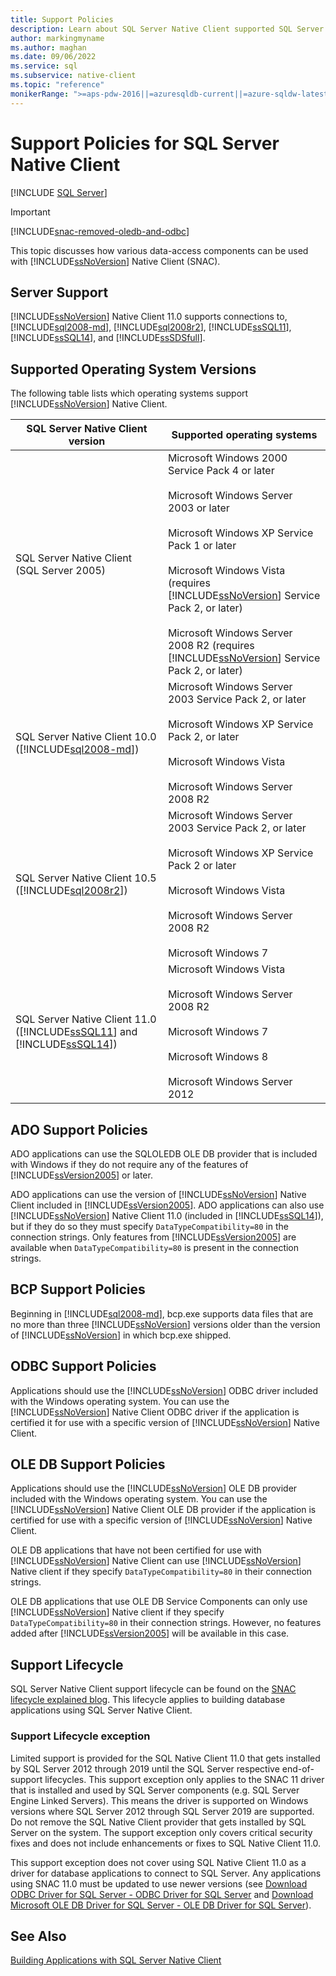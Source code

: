 ```yaml
---
title: Support Policies
description: Learn about SQL Server Native Client supported SQL Server versions, operating systems, and support policies for ADO, BCP, ODBC, and OLE DB.
author: markingmyname
ms.author: maghan
ms.date: 09/06/2022
ms.service: sql
ms.subservice: native-client
ms.topic: "reference"
monikerRange: ">=aps-pdw-2016||=azuresqldb-current||=azure-sqldw-latest||>=sql-server-2016||>=sql-server-linux-2017||=azuresqldb-mi-current"
---
```

# Support Policies for SQL Server Native Client
[!INCLUDE [SQL Server](../../../includes/applies-to-version/sql-asdb-asdbmi-asa-pdw.md)]

> [!IMPORTANT] 
> [!INCLUDE[snac-removed-oledb-and-odbc](../../../includes/snac-removed-oledb-and-odbc.md)]

  This topic discusses how various data-access components can be used with [!INCLUDE[ssNoVersion](../../../includes/ssnoversion-md.md)] Native Client (SNAC).  
  
## Server Support  
 [!INCLUDE[ssNoVersion](../../../includes/ssnoversion-md.md)] Native Client 11.0 supports connections to, [!INCLUDE[sql2008-md](../../../includes/sql2008-md.md)], [!INCLUDE[sql2008r2](../../../includes/sql2008r2-md.md)], [!INCLUDE[ssSQL11](../../../includes/sssql11-md.md)], [!INCLUDE[ssSQL14](../../../includes/sssql14-md.md)], and [!INCLUDE[ssSDSfull](../../../includes/ssazure-sqldb.md)].  
  
## Supported Operating System Versions  
 The following table lists which operating systems support [!INCLUDE[ssNoVersion](../../../includes/ssnoversion-md.md)] Native Client.  
  
|SQL Server Native Client version|Supported operating systems|  
|--------------------------------------|---------------------------------|  
|SQL Server Native Client (SQL Server 2005)|Microsoft Windows 2000 Service Pack 4 or later<br /><br /> Microsoft Windows Server 2003 or later<br /><br /> Microsoft Windows XP Service Pack 1 or later<br /><br /> Microsoft Windows Vista (requires [!INCLUDE[ssNoVersion](../../../includes/ssnoversion-md.md)] Service Pack 2, or later)<br /><br /> Microsoft Windows Server 2008 R2 (requires [!INCLUDE[ssNoVersion](../../../includes/ssnoversion-md.md)] Service Pack 2, or later)|  
|SQL Server Native Client 10.0 ([!INCLUDE[sql2008-md](../../../includes/sql2008-md.md)])|Microsoft Windows Server 2003 Service Pack 2, or later<br /><br /> Microsoft Windows XP Service Pack 2, or later<br /><br /> Microsoft Windows Vista<br /><br /> Microsoft Windows Server 2008 R2|  
|SQL Server Native Client 10.5 ([!INCLUDE[sql2008r2](../../../includes/sql2008r2-md.md)])|Microsoft Windows Server 2003 Service Pack 2, or later<br /><br /> Microsoft Windows XP Service Pack 2 or later<br /><br /> Microsoft Windows Vista<br /><br /> Microsoft Windows Server 2008 R2<br /><br /> Microsoft Windows 7|  
|SQL Server Native Client 11.0 ([!INCLUDE[ssSQL11](../../../includes/sssql11-md.md)] and [!INCLUDE[ssSQL14](../../../includes/sssql14-md.md)])|Microsoft Windows Vista<br /><br /> Microsoft Windows Server 2008 R2<br /><br /> Microsoft Windows 7<br /><br /> Microsoft Windows 8<br /><br /> Microsoft Windows Server 2012|  
  
## ADO Support Policies  
 ADO applications can use the SQLOLEDB OLE DB provider that is included with Windows if they do not require any of the features of [!INCLUDE[ssVersion2005](../../../includes/ssversion2005-md.md)] or later.  
  
 ADO applications can use the version of [!INCLUDE[ssNoVersion](../../../includes/ssnoversion-md.md)] Native Client included in [!INCLUDE[ssVersion2005](../../../includes/ssversion2005-md.md)]. ADO applications can also use [!INCLUDE[ssNoVersion](../../../includes/ssnoversion-md.md)] Native Client 11.0 (included in [!INCLUDE[ssSQL14](../../../includes/sssql14-md.md)]), but if they do so they must specify `DataTypeCompatibility=80` in the connection strings. Only features from [!INCLUDE[ssVersion2005](../../../includes/ssversion2005-md.md)] are available when `DataTypeCompatibility=80` is present in the connection strings.  
  
## BCP Support Policies  
 Beginning in [!INCLUDE[sql2008-md](../../../includes/sql2008-md.md)], bcp.exe supports data files that are no more than three [!INCLUDE[ssNoVersion](../../../includes/ssnoversion-md.md)] versions older than the version of [!INCLUDE[ssNoVersion](../../../includes/ssnoversion-md.md)] in which bcp.exe shipped.  
  
## ODBC Support Policies  
 Applications should use the [!INCLUDE[ssNoVersion](../../../includes/ssnoversion-md.md)] ODBC driver included with the Windows operating system. You can use the [!INCLUDE[ssNoVersion](../../../includes/ssnoversion-md.md)] Native Client ODBC driver if the application is certified it for use with a specific version of [!INCLUDE[ssNoVersion](../../../includes/ssnoversion-md.md)] Native Client.  
  
## OLE DB Support Policies  
 Applications should use the [!INCLUDE[ssNoVersion](../../../includes/ssnoversion-md.md)] OLE DB provider included with the Windows operating system. You can use the [!INCLUDE[ssNoVersion](../../../includes/ssnoversion-md.md)] Native Client OLE DB provider if the application is certified for use with a specific version of [!INCLUDE[ssNoVersion](../../../includes/ssnoversion-md.md)] Native Client.  
  
 OLE DB applications that have not been certified for use with [!INCLUDE[ssNoVersion](../../../includes/ssnoversion-md.md)] Native Client can use [!INCLUDE[ssNoVersion](../../../includes/ssnoversion-md.md)] Native client if they specify `DataTypeCompatibility=80` in their connection strings.  
  
 OLE DB applications that use OLE DB Service Components can only use [!INCLUDE[ssNoVersion](../../../includes/ssnoversion-md.md)] Native client if they specify `DataTypeCompatibility=80` in their connection strings. However, no features added after [!INCLUDE[ssVersion2005](../../../includes/ssversion2005-md.md)] will be available in this case.  
 
 ## Support Lifecycle 
  
  SQL Server Native Client support lifecycle can be found on the [SNAC lifecycle explained blog](https://techcommunity.microsoft.com/t5/sql-server-blog/snac-lifecycle-explained/ba-p/385381). This lifecycle applies to building database applications using SQL Server Native Client. 
 
 ### Support Lifecycle exception
 
Limited support is provided for the SQL Native Client 11.0 that gets installed by SQL Server 2012 through 2019 until the SQL Server respective end-of-support lifecycles. This support exception only applies to the SNAC 11 driver that is installed and used by SQL Server components (e.g. SQL Server Engine Linked Servers). This means the driver is supported on Windows versions where SQL Server 2012 through SQL Server 2019 are supported. Do not remove the SQL Native Client provider that gets installed by SQL Server on the system. The support exception only covers critical security fixes and does not include enhancements or fixes to SQL Native Client 11.0.

This support exception does not cover using SQL Native Client 11.0 as a driver for database applications to connect to SQL Server. Any applications using SNAC 11.0 must be updated to use newer versions (see [Download ODBC Driver for SQL Server - ODBC Driver for SQL Server](../../../connect/odbc/download-odbc-driver-for-sql-server.md) and [Download Microsoft OLE DB Driver for SQL Server - OLE DB Driver for SQL Server](../../../connect/oledb/download-oledb-driver-for-sql-server.md)). 




## See Also  
 [Building Applications with SQL Server Native Client](../../../relational-databases/native-client/applications/building-applications-with-sql-server-native-client.md)  
  
